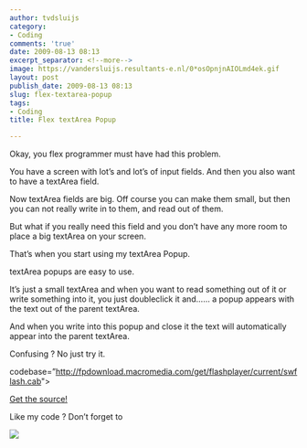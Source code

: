 ```yaml
---
author: tvdsluijs
category:
- Coding
comments: 'true'
date: 2009-08-13 08:13
excerpt_separator: <!--more-->
image: https://vandersluijs.resultants-e.nl/0*osOpnjnAIOLmd4ek.gif
layout: post
publish_date: 2009-08-13 08:13
slug: flex-textarea-popup
tags:
- Coding
title: Flex textArea Popup

---
```

Okay, you flex programmer must have had this problem.  
  
You have a screen with lot’s and lot’s of input fields. And then you also want
to have a textArea field.  
  
Now textArea fields are big. Off course you can make them small, but then you
can not really write in to them, and read out of them.  
  
But what if you really need this field and you don’t have any more room to
place a big textArea on your screen.  
  
That’s when you start using my textArea Popup.  
  
  
  
textArea popups are easy to use.  
  
It’s just a small textArea and when you want to read something out of it or
write something into it, you just doubleclick it and…… a popup appears with
the text out of the parent textArea.  
  
And when you write into this popup and close it the text will automatically
appear into the parent textArea.  
  
Confusing ? No just try it.  
  
codebase=”<http://fpdownload.macromedia.com/get/flashplayer/current/swflash.cab>">  
  
[Get the source!](https://github.com/tvdsluijs/Flex-textArea-Popup)  
  
Like my code ? Don’t forget to

![](https://vandersluijs.resultants-e.nl/0*osOpnjnAIOLmd4ek.gif)

